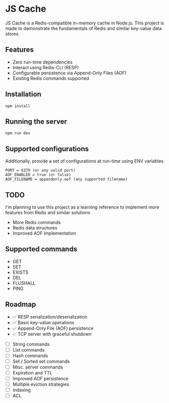 # JS Cache

JS Cache is a Redis-compatible in-memory cache in Node.js. This project is made to demonstrate the fundamentals of Redis and similar key-value data stores.

## Features

- Zero run-time dependencies
- Interact using Redis-CLI (RESP)
- Configurable persistence via Append-Only Files (AOF)
- Existing Redis commands supported

## Installation

```
npm install
```

## Running the server

```
npm run dev
```

## Supported configurations

Additionally, provide a set of configurations at run-time using ENV variables

```
PORT = 6379 (or any valid port)
AOF_ENABLED = true (or false)
AOF_FILENAME = appendonly.aof (any supported filename)
```

## TODO

I'm planning to use this project as a learning reference to implement more features from Redis and similar solutions

- More Redis commands
- Redis data structures
- Improved AOF implementation

## Supported commands

- GET
- SET
- EXISTS
- DEL
- FLUSHALL
- PING

## Roadmap

- ✅ RESP serialization/deserialization
- ✅ Basic key-value operations
- ✅ Append-Only File (AOF) persistence
- ✅ TCP server with graceful shutdown
- [ ] String commands
- [ ] List commands
- [ ] Hash commands
- [ ] Set / Sorted set commands
- [ ] Misc. server commands
- [ ] Expiration and TTL
- [ ] Improved AOF persistence
- [ ] Multiple eviction strategies
- [ ] Indexing
- [ ] ACL
